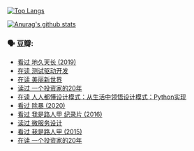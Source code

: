 [![Top Langs](https://github-readme-stats.vercel.app/api/top-langs/?username=w940853815)](https://github.com/anuraghazra/github-readme-stats)

[![Anurag's github stats](https://github-readme-stats.vercel.app/api?username=w940853815)](https://github.com/anuraghazra/github-readme-stats)

### 🗣 豆瓣:

<!-- DOUBAN-ACTIVITIES:START -->
- [看过 地久天长‎ (2019)](https://www.douban.com/people/136069238/status/3268732618/)
- [在读 测试驱动开发](https://www.douban.com/people/136069238/status/3263070510/)
- [在读 美丽新世界](https://www.douban.com/people/136069238/status/3262347709/)
- [读过 一个投资家的20年](https://www.douban.com/people/136069238/status/3262345951/)
- [在读 人人都懂设计模式：从生活中领悟设计模式：Python实现](https://www.douban.com/people/136069238/status/3261768702/)
- [看过 除暴‎ (2020)](https://www.douban.com/people/136069238/status/3260724699/)
- [看过 我是路人甲 纪录片‎ (2016)](https://www.douban.com/people/136069238/status/3259846279/)
- [读过 微服务设计](https://www.douban.com/people/136069238/status/3253430199/)
- [看过 我是路人甲‎ (2015)](https://www.douban.com/people/136069238/status/3251194581/)
- [在读 一个投资家的20年](https://www.douban.com/people/136069238/status/3250668774/)
<!-- DOUBAN-ACTIVITIES:END -->
<!--
**w940853815/w940853815** is a ✨ _special_ ✨ repository because its `README.md` (this file) appears on your GitHub profile.

Here are some ideas to get you started:

- 🔭 I’m currently working on ...
- 🌱 I’m currently learning ...
- 👯 I’m looking to collaborate on ...
- 🤔 I’m looking for help with ...
- 💬 Ask me about ...
- 📫 How to reach me: ...
- 😄 Pronouns: ...
- ⚡ Fun fact: ...
-->
